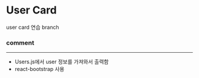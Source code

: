 # User Card
user card 연습 branch

### comment
----
- Users.js에서 user 정보를 가져와서 출력함
- react-bootstrap 사용
